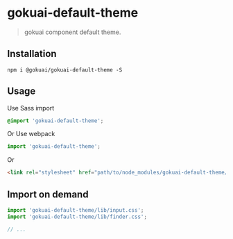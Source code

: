 # gokuai-default-theme
> gokuai component default theme.


## Installation
```shell
npm i @gokuai/gokuai-default-theme -S
```

## Usage

Use Sass import
```css
@import 'gokuai-default-theme';
```

Or Use webpack
```javascript
import 'gokuai-default-theme';
```

Or
```html
<link rel="stylesheet" href="path/to/node_modules/gokuai-default-theme/lib/index.css">
```

##  Import on demand
```javascript
import 'gokuai-default-theme/lib/input.css';
import 'gokuai-default-theme/lib/finder.css';

// ...
